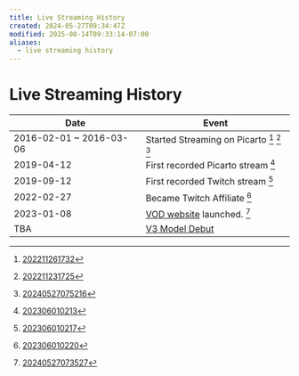 ```yaml
---
title: Live Streaming History
created: 2024-05-27T09:34:47Z
modified: 2025-08-14T09:33:14-07:00
aliases:
  - live streaming history
---
```


# Live Streaming History

| Date | Event |
|---|---|
| 2016-02-01 ~ 2016-03-06 | Started Streaming on Picarto [^1] [^2] [^3] |
| 2019-04-12 | First recorded Picarto stream [^4] |
| 2019-09-12 | First recorded Twitch stream [^5] |
| 2022-02-27 | Became Twitch Affiliate [^6] |
| 2023-01-08 | [VOD website](vod-website.md) launched. [^7] |
| TBA | [V3 Model Debut](exodrifter-v3.md) |

[^1]: [202211261732](../entries/202211261732.md)
[^2]: [202211231725](../entries/202211231725.md)
[^3]: [20240527075216](../entries/20240527075216.md)
[^4]: [202306010213](../entries/202306010213.md)
[^5]: [202306010217](../entries/202306010217.md)
[^6]: [202306010220](../entries/202306010220.md)
[^7]: [20240527073527](../entries/20240527073527.md)
